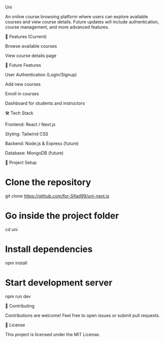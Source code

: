 Uni

An online course browsing platform where users can explore available courses and view course details. Future updates will include authentication, course management, and more advanced features.

🚀 Features (Current)

Browse available courses

View course details page

🔮 Future Features

User Authentication (Login/Signup)

Add new courses

Enroll in courses

Dashboard for students and instructors

🛠️ Tech Stack

Frontend: React / Next.js

Styling: Tailwind CSS

Backend: Node.js & Express (future)

Database: MongoDB (future)

📂 Project Setup
# Clone the repository
git clone https://github.com/for-Sifad99/uni-next.js

# Go inside the project folder
cd uni

# Install dependencies
npm install

# Start development server
npm run dev

🤝 Contributing

Contributions are welcome! Feel free to open issues or submit pull requests.

📜 License

This project is licensed under the MIT License.